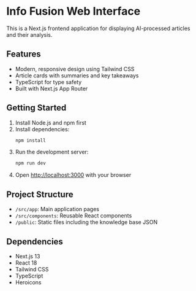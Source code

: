 # Info Fusion Web Interface

This is a Next.js frontend application for displaying AI-processed articles and their analysis.

## Features

- Modern, responsive design using Tailwind CSS
- Article cards with summaries and key takeaways
- TypeScript for type safety
- Built with Next.js App Router

## Getting Started

1. Install Node.js and npm first
2. Install dependencies:
   ```bash
   npm install
   ```
3. Run the development server:
   ```bash
   npm run dev
   ```
4. Open [http://localhost:3000](http://localhost:3000) with your browser

## Project Structure

- `/src/app`: Main application pages
- `/src/components`: Reusable React components
- `/public`: Static files including the knowledge base JSON

## Dependencies

- Next.js 13
- React 18
- Tailwind CSS
- TypeScript
- Heroicons